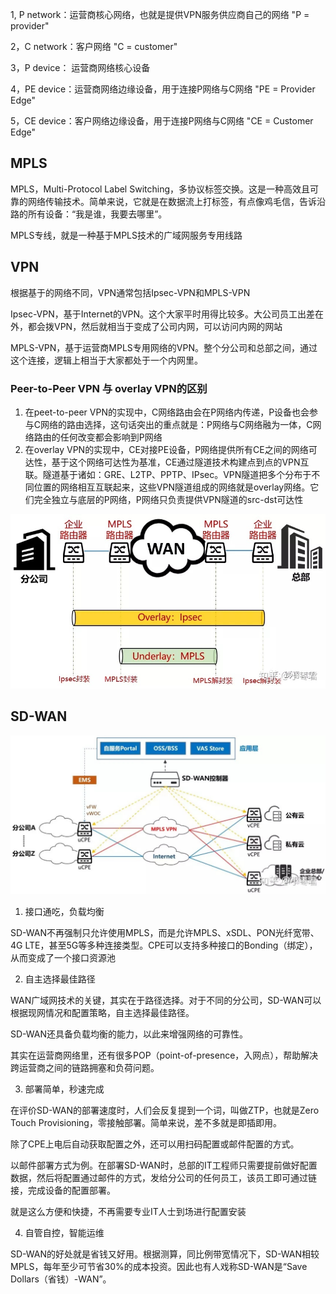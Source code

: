 1, P network：运营商核心网络，也就是提供VPN服务供应商自己的网络 "P = provider"

2，C network：客户网络 "C = customer"

3，P device： 运营商网络核心设备

4，PE device：运营商网络边缘设备，用于连接P网络与C网络 "PE = Provider Edge"

5，CE device：客户网络边缘设备，用于连接P网络与C网络 "CE = Customer Edge"


## MPLS
MPLS，Multi-Protocol Label Switching，多协议标签交换。这是一种高效且可靠的网络传输技术。简单来说，它就是在数据流上打标签，有点像鸡毛信，告诉沿路的所有设备：“我是谁，我要去哪里”。

MPLS专线，就是一种基于MPLS技术的广域网服务专用线路

## VPN
根据基于的网络不同，VPN通常包括Ipsec-VPN和MPLS-VPN

Ipsec-VPN，基于Internet的VPN。这个大家平时用得比较多。大公司员工出差在外，都会拨VPN，然后就相当于变成了公司内网，可以访问内网的网站

MPLS-VPN，基于运营商MPLS专用网络的VPN。整个分公司和总部之间，通过这个连接，逻辑上相当于大家都处于一个内网里。

### Peer-to-Peer VPN 与 overlay VPN的区别

1. 在peet-to-peer VPN的实现中，C网络路由会在P网络内传递，P设备也会参与C网络的路由选择，这句话突出的重点就是：P网络与C网络融为一体，C网络路由的任何改变都会影响到P网络
2. 在overlay VPN的实现中，CE对接PE设备，P网络提供所有CE之间的网络可达性，基于这个网络可达性为基准，CE通过隧道技术构建点到点的VPN互联。隧道基于诸如：GRE、L2TP、PPTP、IPsec。VPN隧道把多个分布于不同位置的网络相互互联起来，这些VPN隧道组成的网络就是overlay网络。它们完全独立与底层的P网络，P网络只负责提供VPN隧道的src-dst可达性
   
   
![v2-MPLS.jpg](v2-MPLS.jpg)


## SD-WAN

![SD-WAN](SD-WAN%E6%8E%A7%E5%88%B6%E5%99%A8.jpg)

1. 接口通吃，负载均衡

SD-WAN不再强制只允许使用MPLS，而是允许MPLS、xSDL、PON光纤宽带、4G LTE，甚至5G等多种连接类型。CPE可以支持多种接口的Bonding（绑定），从而变成了一个接口资源池

2. 自主选择最佳路径

WAN广域网技术的关键，其实在于路径选择。对于不同的分公司，SD-WAN可以根据现网情况和配置策略，自主选择最佳路径。

SD-WAN还具备负载均衡的能力，以此来增强网络的可靠性。

其实在运营商网络里，还有很多POP（point-of-presence，入网点），帮助解决跨运营商之间的链路拥塞和负荷问题。

3. 部署简单，秒速完成

在评价SD-WAN的部署速度时，人们会反复提到一个词，叫做ZTP，也就是Zero Touch Provisioning，零接触部署。简单来说，差不多就是即插即用。

除了CPE上电后自动获取配置之外，还可以用扫码配置或邮件配置的方式。

以邮件部署方式为例。在部署SD-WAN时，总部的IT工程师只需要提前做好配置数据，然后将配置通过邮件的方式，发给分公司的任何员工，该员工即可通过链接，完成设备的配置部署。

就是这么方便和快捷，不再需要专业IT人士到场进行配置安装

4. 自管自控，智能运维

SD-WAN的好处就是省钱又好用。根据测算，同比例带宽情况下，SD-WAN相较MPLS，每年至少可节省30%的成本投资。因此也有人戏称SD-WAN是“Save Dollars（省钱）-WAN”。